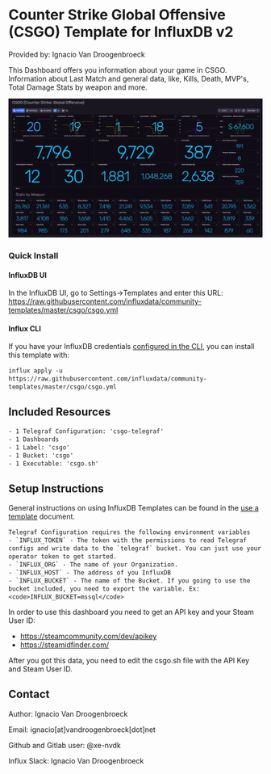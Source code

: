 # Counter Strike Global Offensive (CSGO) Template for InfluxDB v2

Provided by: Ignacio Van Droogenbroeck

This Dashboard offers you information about your game in CSGO. Information about Last Match and general data, like, Kills, Death, MVP's, Total Damage Stats by weapon and more.

![Dashboard Screenshot](screenshot.png)

### Quick Install

#### InfluxDB UI

In the InfluxDB UI, go to Settings->Templates and enter this URL: https://raw.githubusercontent.com/influxdata/community-templates/master/csgo/csgo.yml

#### Influx CLI
If you have your InfluxDB credentials [configured in the CLI](https://v2.docs.influxdata.com/v2.0/reference/cli/influx/config/), you can install this template with:

```
influx apply -u https://raw.githubusercontent.com/influxdata/community-templates/master/csgo/csgo.yml
```

## Included Resources

    - 1 Telegraf Configuration: 'csgo-telegraf'
    - 1 Dashboards
    - 1 Label: 'csgo'
    - 1 Bucket: 'csgo'
    - 1 Executable: 'csgo.sh'

## Setup Instructions

General instructions on using InfluxDB Templates can be found in the [use a template](../docs/use_a_template.md) document.
    
    Telegraf Configuration requires the following environment variables
    - `INFLUX_TOKEN` - The token with the permissions to read Telegraf configs and write data to the `telegraf` bucket. You can just use your operator token to get started.
    - `INFLUX_ORG` - The name of your Organization.
    - `INFLUX_HOST` - The address of you InfluxDB
    - `INFLUX_BUCKET` - The name of the Bucket. If you going to use the bucket included, you need to export the variable. Ex: <code>INFLUX_BUCKET=mssql</code>

In order to use this dashboard you need to get an API key and your Steam User ID:

- https://steamcommunity.com/dev/apikey
- https://steamidfinder.com/

After you got this data, you need to edit the csgo.sh file with the API Key and Steam User ID.

## Contact

Author: Ignacio Van Droogenbroeck

Email: ignacio[at]vandroogenbroeck[dot]net

Github and Gitlab user: @xe-nvdk 

Influx Slack: Ignacio Van Droogenbroeck
